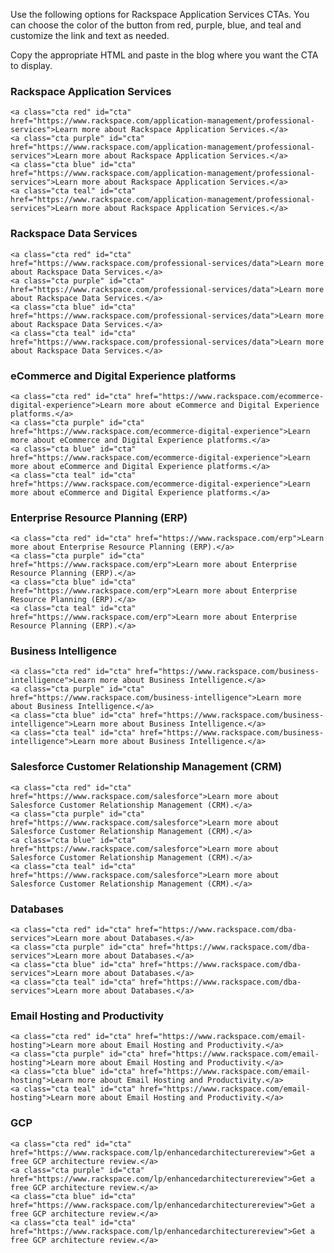 Use the following options for Rackspace Application Services CTAs. You can
choose the color of the button from red, purple, blue, and teal and
customize the link and text as needed.

Copy the appropriate HTML and paste in the blog where you want the CTA to
display.

### Rackspace Application Services

    <a class="cta red" id="cta" href="https://www.rackspace.com/application-management/professional-services">Learn more about Rackspace Application Services.</a>
    <a class="cta purple" id="cta" href="https://www.rackspace.com/application-management/professional-services">Learn more about Rackspace Application Services.</a>
    <a class="cta blue" id="cta" href="https://www.rackspace.com/application-management/professional-services">Learn more about Rackspace Application Services.</a>
    <a class="cta teal" id="cta" href="https://www.rackspace.com/application-management/professional-services">Learn more about Rackspace Application Services.</a>

### Rackspace Data Services

    <a class="cta red" id="cta" href="https://www.rackspace.com/professional-services/data">Learn more about Rackspace Data Services.</a>
    <a class="cta purple" id="cta" href="https://www.rackspace.com/professional-services/data">Learn more about Rackspace Data Services.</a>
    <a class="cta blue" id="cta" href="https://www.rackspace.com/professional-services/data">Learn more about Rackspace Data Services.</a>
    <a class="cta teal" id="cta" href="https://www.rackspace.com/professional-services/data">Learn more about Rackspace Data Services.</a>

### eCommerce and Digital Experience platforms

    <a class="cta red" id="cta" href="https://www.rackspace.com/ecommerce-digital-experience">Learn more about eCommerce and Digital Experience platforms.</a>
    <a class="cta purple" id="cta" href="https://www.rackspace.com/ecommerce-digital-experience">Learn more about eCommerce and Digital Experience platforms.</a>
    <a class="cta blue" id="cta" href="https://www.rackspace.com/ecommerce-digital-experience">Learn more about eCommerce and Digital Experience platforms.</a>
    <a class="cta teal" id="cta" href="https://www.rackspace.com/ecommerce-digital-experience">Learn more about eCommerce and Digital Experience platforms.</a>

### Enterprise Resource Planning (ERP)

    <a class="cta red" id="cta" href="https://www.rackspace.com/erp">Learn more about Enterprise Resource Planning (ERP).</a>
    <a class="cta purple" id="cta" href="https://www.rackspace.com/erp">Learn more about Enterprise Resource Planning (ERP).</a>
    <a class="cta blue" id="cta" href="https://www.rackspace.com/erp">Learn more about Enterprise Resource Planning (ERP).</a>
    <a class="cta teal" id="cta" href="https://www.rackspace.com/erp">Learn more about Enterprise Resource Planning (ERP).</a>

### Business Intelligence

    <a class="cta red" id="cta" href="https://www.rackspace.com/business-intelligence">Learn more about Business Intelligence.</a>
    <a class="cta purple" id="cta" href="https://www.rackspace.com/business-intelligence">Learn more about Business Intelligence.</a>
    <a class="cta blue" id="cta" href="https://www.rackspace.com/business-intelligence">Learn more about Business Intelligence.</a>
    <a class="cta teal" id="cta" href="https://www.rackspace.com/business-intelligence">Learn more about Business Intelligence.</a>

### Salesforce Customer Relationship Management (CRM)

    <a class="cta red" id="cta" href="https://www.rackspace.com/salesforce">Learn more about Salesforce Customer Relationship Management (CRM).</a>
    <a class="cta purple" id="cta" href="https://www.rackspace.com/salesforce">Learn more about Salesforce Customer Relationship Management (CRM).</a>
    <a class="cta blue" id="cta" href="https://www.rackspace.com/salesforce">Learn more about Salesforce Customer Relationship Management (CRM).</a>
    <a class="cta teal" id="cta" href="https://www.rackspace.com/salesforce">Learn more about Salesforce Customer Relationship Management (CRM).</a>

### Databases

    <a class="cta red" id="cta" href="https://www.rackspace.com/dba-services">Learn more about Databases.</a>
    <a class="cta purple" id="cta" href="https://www.rackspace.com/dba-services">Learn more about Databases.</a>
    <a class="cta blue" id="cta" href="https://www.rackspace.com/dba-services">Learn more about Databases.</a>
    <a class="cta teal" id="cta" href="https://www.rackspace.com/dba-services">Learn more about Databases.</a>

### Email Hosting and Productivity

    <a class="cta red" id="cta" href="https://www.rackspace.com/email-hosting">Learn more about Email Hosting and Productivity.</a>
    <a class="cta purple" id="cta" href="https://www.rackspace.com/email-hosting">Learn more about Email Hosting and Productivity.</a>
    <a class="cta blue" id="cta" href="https://www.rackspace.com/email-hosting">Learn more about Email Hosting and Productivity.</a>
    <a class="cta teal" id="cta" href="https://www.rackspace.com/email-hosting">Learn more about Email Hosting and Productivity.</a>

### GCP

    <a class="cta red" id="cta" href="https://www.rackspace.com/lp/enhancedarchitecturereview">Get a free GCP architecture review.</a>
    <a class="cta purple" id="cta" href="https://www.rackspace.com/lp/enhancedarchitecturereview">Get a free GCP architecture review.</a>
    <a class="cta blue" id="cta" href="https://www.rackspace.com/lp/enhancedarchitecturereview">Get a free GCP architecture review.</a>
    <a class="cta teal" id="cta" href="https://www.rackspace.com/lp/enhancedarchitecturereview">Get a free GCP architecture review.</a>
